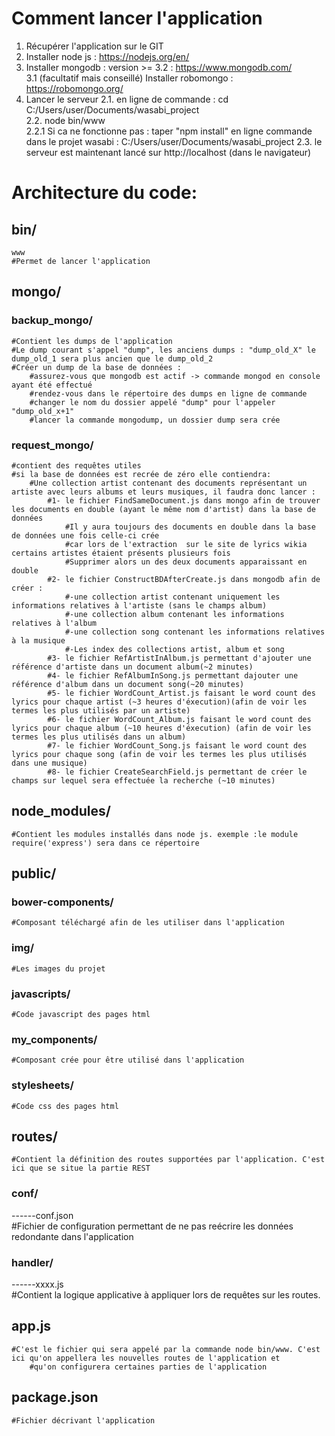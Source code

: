 
Comment lancer l'application
=======
1. Récupérer l'application sur le GIT
2. Installer node js : https://nodejs.org/en/
3. Installer mongodb : version >= 3.2 : https://www.mongodb.com/  
	3.1 (facultatif mais conseillé) Installer robomongo : https://robomongo.org/
2. Lancer le serveur
	2.1. en ligne de commande : cd C:/Users/user/Documents/wasabi_project  
	2.2. node bin/www  
		2.2.1 Si ca ne fonctionne pas : taper "npm install" en ligne commande dans le projet wasabi : C:/Users/user/Documents/wasabi_project 
	2.3. le serveur est maintenant lancé sur http://localhost (dans le navigateur)  


Architecture du code:
=======
bin/
-----------
	www  
	#Permet de lancer l'application  

mongo/
-----------
### backup_mongo/  
	#Contient les dumps de l'application  
	#Le dump courant s'appel "dump", les anciens dumps : "dump_old_X" le dump_old_1 sera plus ancien que le dump_old_2  
	#Créer un dump de la base de données :   
		#assurez-vous que mongodb est actif -> commande mongod en console ayant été effectué  
		#rendez-vous dans le répertoire des dumps en ligne de commande   
		#changer le nom du dossier appelé "dump" pour l'appeler "dump_old_x+1"  
		#lancer la commande mongodump, un dossier dump sera crée  
### request_mongo/  
	#contient des requêtes utiles  
	#si la base de données est recrée de zéro elle contiendra:  
		#Une collection artist contenant des documents représentant un artiste avec leurs albums et leurs musiques, il faudra donc lancer :  
			#1- le fichier FindSameDocument.js dans mongo afin de trouver les documents en double (ayant le même nom d'artist) dans la base de données  
				#Il y aura toujours des documents en double dans la base de données une fois celle-ci crée  
				#car lors de l'extraction  sur le site de lyrics wikia certains artistes étaient présents plusieurs fois  
				#Supprimer alors un des deux documents apparaissant en double  
			#2- le fichier ConstructBDAfterCreate.js dans mongodb afin de créer :   
				#-une collection artist contenant uniquement les informations relatives à l'artiste (sans le champs album)  
				#-une collection album contenant les informations relatives à l'album  
				#-une collection song contenant les informations relatives à la musique  
				#-Les index des collections artist, album et song  
            #3- le fichier RefArtistInAlbum.js permettant d'ajouter une référence d'artiste dans un document album(~2 minutes)  
			#4- le fichier RefAlbumInSong.js permettant dajouter une référence d'album dans un document song(~20 minutes) 
			#5- le fichier WordCount_Artist.js faisant le word count des lyrics pour chaque artist (~3 heures d'éxecution)(afin de voir les termes les plus utilisés par un artiste)  
			#6- le fichier WordCount_Album.js faisant le word count des lyrics pour chaque album (~10 heures d'éxecution) (afin de voir les termes les plus utilisés dans un album)  
			#7- le fichier WordCount_Song.js faisant le word count des lyrics pour chaque song (afin de voir les termes les plus utilisés dans une musique)   
			#8- le fichier CreateSearchField.js permettant de créer le champs sur lequel sera effectuée la recherche (~10 minutes)  

node_modules/
-----------
	#Contient les modules installés dans node js. exemple :le module require('express') sera dans ce répertoire  



public/
-----------
### bower-components/  
	#Composant téléchargé afin de les utiliser dans l'application  
### img/  
	#Les images du projet  
### javascripts/ 
	#Code javascript des pages html  
### my_components/  
	#Composant crée pour être utilisé dans l'application  
### stylesheets/  
	#Code css des pages html  



routes/
-----------
	#Contient la définition des routes supportées par l'application. C'est ici que se situe la partie REST  
### conf/  
------conf.json  
	#Fichier de configuration permettant  de ne pas reécrire les données redondante dans l'application  
### handler/  
------xxxx.js  
	#Contient la logique applicative à appliquer lors de requêtes sur les routes.   



app.js
-----------
	#C'est le fichier qui sera appelé par la commande node bin/www. C'est ici qu'on appellera les nouvelles routes de l'application et   
        #qu'on configurera certaines parties de l'application  



package.json
-----------
	#Fichier décrivant l'application  




